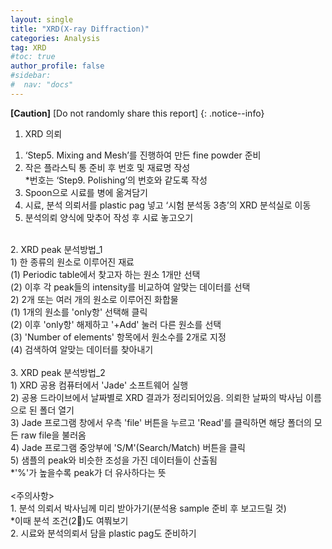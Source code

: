 ```yaml
---
layout: single
title: "XRD(X-ray Diffraction)"
categories: Analysis
tag: XRD
#toc: true
author_profile: false
#sidebar:
#  nav: "docs"
---
```


**[Caution]** [Do not randomly share this report]
{: .notice--info}

1. XRD 의뢰<br>
 1) ‘Step5. Mixing and Mesh’를 진행하여 만든 fine powder 준비<br>
 2) 작은 플라스틱 통 준비 후 번호 및 재료명 작성<br>
 *번호는 ‘Step9. Polishing’의 번호와 같도록 작성<br>
 3) Spoon으로 시료를 병에 옮겨담기<br>
 4) 시료, 분석 의뢰서를 plastic pag 넣고 ‘시험 분석동 3층’의 XRD 분석실로 이동<br>
 5) 분석의뢰 양식에 맞추어 작성 후 시료 놓고오기<br>
<br>
2. XRD peak 분석방법_1<br>
 1) 한 종류의 원소로 이루어진 재료<br>
  (1) Periodic table에서 찾고자 하는 원소 1개만 선택<br>
  (2) 이후 각 peak들의 intensity를 비교하여 알맞는 데이터를 선택<br>
 2) 2개 또는 여러 개의 원소로 이루어진 화합물<br>
  (1) 1개의 원소를 'only항' 선택해 클릭<br>
  (2) 이후 'only항' 해제하고 '+Add' 눌러 다른 원소를 선택<br>
  (3) 'Number of elements' 항목에서 원소수를 2개로 지정<br>
  (4) 검색하여 알맞는 데이터를 찾아내기<br>
<br>
3. XRD peak 분석방법_2<br>
 1) XRD 공용 컴퓨터에서 'Jade' 소프트웨어 실행<br>
 2) 공용 드라이브에서 날짜별로 XRD 결과가 정리되어있음. 의뢰한 날짜의 박사님 이름으로 된 폴더 열기<br>
 3) Jade 프로그램 창에서 우측 'file' 버튼을 누르고 'Read'를 클릭하면 해당 폴더의 모든 raw file을 불러옴<br>
 4) Jade 프로그램 중앙부에 'S/M'(Search/Match) 버튼을 클릭<br>
 5) 샘플의 peak와 비슷한 조성을 가진 데이터들이 산출됨<br>
  *'%'가 높을수록 peak가 더 유사하다는 뜻<br>
<br>
<주의사항><br>
1. 분석 의뢰서 박사님께 미리 받아가기(분석용 sample 준비 후 보고드릴 것)<br>
 *이때 분석 조건(2)도 여쭤보기<br>
2. 시료와 분석의뢰서 담을 plastic pag도 준비하기<br>
